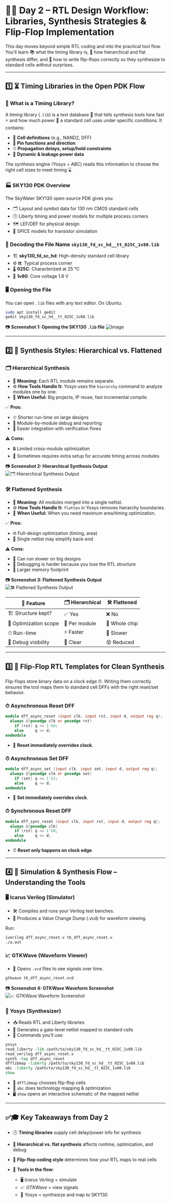 # 🚀✨ Day 2 – RTL Design Workflow: Libraries, Synthesis Strategies & Flip-Flop Implementation  

This day moves beyond simple RTL coding and into the practical tool flow.  
You’ll learn 📚 what the timing library is, 🔀 how hierarchical and flat synthesis differ, and 📝 how to write flip-flops correctly so they synthesize to standard cells without surprises.

---

## 1️⃣ ⏳ Timing Libraries in the Open PDK Flow  

### 📝 What is a Timing Library?  
A timing library (`.lib`) is a text database 📄 that tells synthesis tools how fast ⚡ and how much power 🔋 a standard cell uses under specific conditions. It contains:  
- 🧩 **Cell definitions** (e.g., NAND2, DFF)  
- 🎯 **Pin functions and direction**  
- ⏱ **Propagation delays, setup/hold constraints**  
- 🔋 **Dynamic & leakage power data**

The synthesis engine (Yosys + ABC) reads this information to choose the right cell sizes to meet timing ⌛.

### 🏭 SKY130 PDK Overview  
The SkyWater SKY130 open-source PDK gives you:
- 🗂 Layout and symbol data for 130 nm CMOS standard cells  
- 🕒 Liberty timing and power models for multiple process corners  
- 🗺 LEF/DEF for physical design  
- 🔬 SPICE models for transistor simulation  

### 🔎 Decoding the File Name `sky130_fd_sc_hd__tt_025C_1v80.lib`  
- 🏗 **sky130_fd_sc_hd**: High-density standard cell library  
- ⚙️ **tt**: Typical process corner  
- 🌡 **025C**: Characterized at 25 °C  
- 🔌 **1v80**: Core voltage 1.8 V  

### 🖥 Opening the File  
You can open `.lib` files with any text editor. On Ubuntu:
```bash
sudo apt install gedit
gedit sky130_fd_sc_hd__tt_025C_1v80.lib
````

📷 **Screenshot 1: Opening the SKY130 `.lib` file**
![Image](https://github.com/user-attachments/assets/73c76740-61cb-4558-9e5d-6dc5d737e92e)

---

## 2️⃣ 🧩 Synthesis Styles: Hierarchical vs. Flattened

### 🗂 Hierarchical Synthesis

* 📌 **Meaning:** Each RTL module remains separate.
* ⚙️ **How Tools Handle It:** Yosys uses the `hierarchy` command to analyze modules one by one.
* 🎯 **When Useful:** Big projects, IP reuse, fast incremental compile.

✅ **Pros:**

* ⏱ Shorter run-time on large designs
* 📝 Module-by-module debug and reporting
* 🤝 Easier integration with verification flows

⚠️ **Cons:**

* 🔒 Limited cross-module optimization
* 🧰 Sometimes requires extra setup for accurate timing across modules

📷 **Screenshot 2: Hierarchical Synthesis Output**
![🗂 Hierarchical Synthesis Output](images/hierarchical_synth.png)

### 🛠 Flattened Synthesis

* 📌 **Meaning:** All modules merged into a single netlist.
* ⚙️ **How Tools Handle It:** `flatten` in Yosys removes hierarchy boundaries.
* 🎯 **When Useful:** When you need maximum area/timing optimization.

✅ **Pros:**

* 🌐 Full-design optimization (timing, area)
* 📄 Single netlist may simplify back-end

⚠️ **Cons:**

* 🐢 Can run slower on big designs
* 🧐 Debugging is harder because you lose the RTL structure
* 💾 Larger memory footprint

📷 **Screenshot 3: Flattened Synthesis Output**
![🛠 Flattened Synthesis Output](images/flattened_synth.png)

| 📝 Feature            | 🗂 Hierarchical | 🛠 Flattened  |
| --------------------- | --------------- | ------------- |
| 🏗 Structure kept?    | ✅ Yes           | ❌ No          |
| 🎯 Optimization scope | 🔹 Per module   | 🔸 Whole chip |
| ⏱ Run-time            | ⚡ Faster        | 🐢 Slower     |
| 🧐 Debug visibility   | 👀 Clear        | 😵 Reduced    |

---

## 3️⃣ 💾 Flip-Flop RTL Templates for Clean Synthesis

Flip-flops store binary data on a clock edge ⏰. Writing them correctly ensures the tool maps them to standard cell DFFs with the right reset/set behavior.

### ⏱ Asynchronous Reset DFF

```verilog
module dff_async_reset (input clk, input rst, input d, output reg q);
  always @(posedge clk or posedge rst)
    if (rst) q <= 1'b0;
    else     q <= d;
endmodule
```

* 🔄 **Reset immediately overrides clock**.

### ⏱ Asynchronous Set DFF

```verilog
module dff_async_set (input clk, input set, input d, output reg q);
  always @(posedge clk or posedge set)
    if (set) q <= 1'b1;
    else     q <= d;
endmodule
```

* 🔄 **Set immediately overrides clock**.

### ⏱ Synchronous Reset DFF

```verilog
module dff_sync_reset (input clk, input rst, input d, output reg q);
  always @(posedge clk)
    if (rst) q <= 1'b0;
    else     q <= d;
endmodule
```

* ⏰ **Reset only happens on clock edge**.

---

## 4️⃣ 🧰 Simulation & Synthesis Flow – Understanding the Tools

### 🖥 Icarus Verilog (Simulator)

* 🛠 Compiles and runs your Verilog test benches.
* 📄 Produces a Value Change Dump (.vcd) for waveform viewing.

Run:

```bash
iverilog dff_async_reset.v tb_dff_async_reset.v
./a.out
```

### 📈 GTKWave (Waveform Viewer)

* 👀 Opens `.vcd` files to see signals over time.

```bash
gtkwave tb_dff_async_reset.vcd
```

📷 **Screenshot 4: GTKWave Waveform Screenshot**
![📈 GTKWave Waveform Screenshot](images/gtkwave_waveform.png)

### 🧠 Yosys (Synthesizer)

* 📥 Reads RTL and Liberty libraries
* 🔧 Generates a gate-level netlist mapped to standard cells
* 📝 Commands you’ll use:

```tcl
yosys
read_liberty -lib /path/to/sky130_fd_sc_hd__tt_025C_1v80.lib
read_verilog dff_async_reset.v
synth -top dff_async_reset
dfflibmap -liberty /path/to/sky130_fd_sc_hd__tt_025C_1v80.lib
abc -liberty /path/to/sky130_fd_sc_hd__tt_025C_1v80.lib
show
```

* 🔄 `dfflibmap` chooses flip-flop cells
* 🧮 `abc` does technology mapping & optimization
* 🖥 `show` opens an interactive schematic of the mapped netlist

---

## ✅🎓 Key Takeaways from Day 2

* 🕒 **Timing libraries** supply cell delay/power info for synthesis
* 🔀 **Hierarchical vs. flat synthesis** affects runtime, optimization, and debug
* 💾 **Flip-flop coding style** determines how your RTL maps to real cells
* 🧰 **Tools in the flow**:

  * 🖥 *Icarus Verilog* = simulate
  * 📈 *GTKWave* = view signals
  * 🧠 *Yosys* = synthesize and map to SKY130
